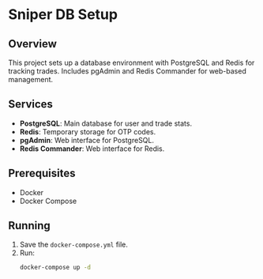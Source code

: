 # Sniper DB Setup

## Overview
This project sets up a database environment with PostgreSQL and Redis for tracking trades. Includes pgAdmin and Redis Commander for web-based management.

## Services
- **PostgreSQL**: Main database for user and trade stats.
- **Redis**: Temporary storage for OTP codes.
- **pgAdmin**: Web interface for PostgreSQL.
- **Redis Commander**: Web interface for Redis.

## Prerequisites
- Docker
- Docker Compose

## Running
1. Save the `docker-compose.yml` file.
2. Run:
   ```bash
   docker-compose up -d
   ```